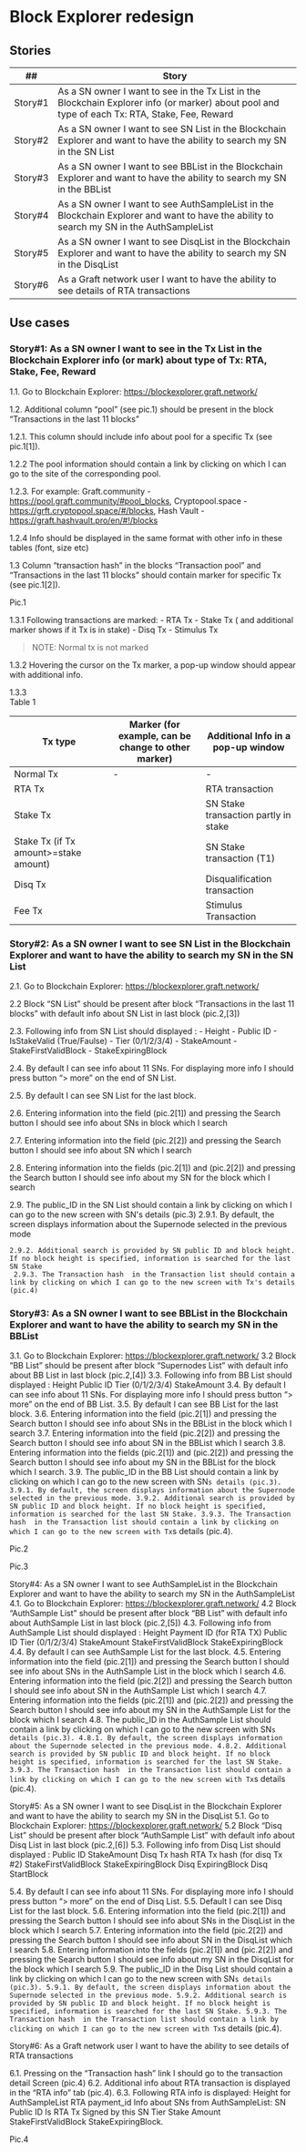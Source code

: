 # Block Explorer redesign 


## Stories

|##|Story|
|---|----------|
|Story#1 | As a SN owner I want to see in the Tx List in the Blockchain Explorer info (or marker) about pool and type of each  Tx: RTA, Stake, Fee, Reward|
|Story#2 |As a SN owner I want to see SN List in the Blockchain Explorer  and want to have the ability to search my SN in the SN List
|Story#3 |As a SN owner I want to see BBList in the Blockchain Explorer  and want to have the ability to search my SN in the BBList
|Story#4 |As a SN owner I want to see AuthSampleList in the Blockchain Explorer  and want to have the ability to search my SN in the AuthSampleList
|Story#5 |As a SN owner I want to see DisqList in the Blockchain Explorer  and want to have the ability to search my SN in the DisqList
|Story#6 |As a Graft network user  I want to have the ability to see details of RTA  transactions



## Use cases

### Story#1: As a SN owner I want to see in the Tx List in the Blockchain Explorer info (or mark) about type of Tx: RTA, Stake, Fee, Reward

1.1. Go to Blockchain Explorer: https://blockexplorer.graft.network/

1.2. Additional column “pool” (see pic.1) should be present in the block “Transactions in the last 11 blocks” 

   1.2.1. This column should include info about pool for a specific Tx (see pic.1[1]).
     
   1.2.2 The pool information should contain a link by clicking on which I can go to the site of the corresponding pool.

   1.2.3. For example: 
          Graft.community - https://pool.graft.community/#pool_blocks,
          Cryptopool.space -  https://grft.cryptopool.space/#/blocks,
          Hash Vault - https://graft.hashvault.pro/en/#!/blocks

   1.2.4 Info should be displayed in the same format with other info in these tables (font, size etc)

1.3 Column “transaction hash” in the blocks “Transaction pool” and “Transactions in the last 11 blocks” should contain marker for specific Tx (see pic.1[2]).



Pic.1


   1.3.1 Following transactions are marked:
         - RTA Tx
         - Stake Tx ( and additional marker shows if it Tx is in stake)
         - Disq Tx
         - Stimulus Tx

   > NOTE: Normal tx is not marked

   1.3.2  Hovering the cursor on the Tx marker, a pop-up window should appear with additional info.
   
   1.3.3  
   Table 1

|Tx type|Marker (for example, can be change to other marker)|Additional Info in a pop-up window|
|---|----------|------|
|Normal Tx| - | - |
|RTA Tx||RTA transaction|
|Stake Tx| |SN Stake transaction partly in stake|
|Stake Tx (if  Tx amount>=stake amount)| |SN Stake transaction (T1)|
| Disq Tx| |Disqualification transaction| 
| Fee Tx| |Stimulus Transaction|


### Story#2: As a SN owner I want to see SN List in the Blockchain Explorer  and want to have the ability to search my SN in the SN List

2.1. Go to Blockchain Explorer: https://blockexplorer.graft.network/

2.2 Block “SN List” should be present after block “Transactions in the last 11 blocks”  with default info about SN List in last block (pic.2,[3])

2.3. Following info from SN List  should displayed :
     - Height
     - Public ID
     - IsStakeValid (True/Faulse)
     - Tier (0/1/2/3/4)
     - StakeAmount
     - StakeFirstValidBlock
     - StakeExpiringBlock

2.4. By default I can see info about 11 SNs. For displaying more info I should press button “> more” on the end of SN List.

2.5. By default I can see SN List for the last block.  

2.6. Entering information into the field (pic.2[1]) and pressing the Search button I should see info about  SNs in block  which I search

2.7. Entering information into the field (pic.2[2]) and pressing the Search button I should see info about  SN which I search 

2.8. Entering information into the fields (pic.2[1]) and (pic.2[2]) and pressing the Search button I should see info about  my SN for the block which I search 

2.9. The public_ID in the SN List should contain a link by clicking on which I can go to the new screen with SN's details (pic.3)
    2.9.1. By default, the screen displays information about the Supernode selected in the previous mode
     
    2.9.2. Additional search is provided by SN public ID and block height. If no block height is specified, information is searched for the last SN Stake
     2.9.3. The Transaction hash  in the Transaction list should contain a link by clicking on which I can go to the new screen with Tx's details (pic.4)

### Story#3: As a SN owner I want to see BBList in the Blockchain Explorer  and want to have the ability to search my SN in the BBList

3.1. Go to Blockchain Explorer: https://blockexplorer.graft.network/
3.2 Block “BB List” should be present after block “Supernodes List”  with default info about BB List in last block (pic.2,[4])
3.3. Following info from BB List  should displayed :
Height
Public ID
Tier (0/1/2/3/4)
StakeAmount
3.4. By default I can see info about 11 SNs. For displaying more info I should press button “> more” on the end of BB List.
3.5. By default I can see BB List for the last block. 
3.6. Entering information into the field (pic.2[1]) and pressing the Search button I should see info about  SNs in the BBList in the block  which I search 
3.7. Entering information into the field (pic.2[2]) and pressing the Search button I should see info about  SN  in the BBList which I search 
3.8. Entering information into the fields (pic.2[1]) and (pic.2[2]) and pressing the Search button I should see info about  my SN  in the BBList for the block which I search.
3.9. The public_ID in the BB List should contain a link by clicking on which I can go to the new screen with SN`s details (pic.3).
3.9.1. By default, the screen displays information about the Supernode selected in the previous mode.
3.9.2. Additional search is provided by SN public ID and block height. If no block height is specified, information is searched for the last SN Stake.
3.9.3. The Transaction hash  in the Transaction list should contain a link by clicking on which I can go to the new screen with Tx`s details (pic.4).





Pic.2


Pic.3

Story#4: As a SN owner I want to see AuthSampleList in the Blockchain Explorer  and want to have the ability to search my SN in the AuthSampleList
4.1. Go to Blockchain Explorer: https://blockexplorer.graft.network/
4.2 Block “AuthSample List” should be present after block “BB List”  with default info about AuthSample List in last block (pic.2,[5])
4.3. Following info from AuthSample List  should displayed :
Height
Payment ID (for RTA TX)
Public ID
Tier (0/1/2/3/4)
StakeAmount
StakeFirstValidBlock
StakeExpiringBlock
4.4. By default I can see AuthSample List for the last block. 
4.5. Entering information into the field (pic.2[1]) and pressing the Search button I should see info about  SNs in the AuthSample List in the block  which I search 
4.6. Entering information into the field (pic.2[2]) and pressing the Search button I should see info about  SN  in the AuthSample List which I search 
4.7. Entering information into the fields (pic.2[1]) and (pic.2[2]) and pressing the Search button I should see info about  my SN  in the AuthSample List for the block which I search 
4.8. The public_ID in the AuthSample List should contain a link by clicking on which I can go to the new screen with SN`s details (pic.3).
4.8.1. By default, the screen displays information about the Supernode selected in the previous mode.
4.8.2. Additional search is provided by SN public ID and block height. If no block height is specified, information is searched for the last SN Stake.
3.9.3. The Transaction hash  in the Transaction list should contain a link by clicking on which I can go to the new screen with Tx`s details (pic.4).


Story#5: As a SN owner I want to see DisqList in the Blockchain Explorer  and want to have the ability to search my SN in the DisqList
5.1. Go to Blockchain Explorer: https://blockexplorer.graft.network/
5.2 Block “Disq List” should be present after block “AuthSample List”  with default info about Disq List in last block (pic.2,[6])
5.3. Following info from Disq List  should displayed :
Public ID
StakeAmount
Disq Tx hash
RTA Tx hash (for  disq Tx #2)
StakeFirstValidBlock
StakeExpiringBlock
Disq ExpiringBlock
Disq StartBlock

5.4. By default I can see info about 11 SNs. For displaying more info I should press button “> more” on the end of Disq List.
5.5. Default I can see Disq List for the last block. 
5.6. Entering information into the field (pic.2[1]) and pressing the Search button I should see info about  SNs in the DisqList in the block  which I search 
5.7. Entering information into the field (pic.2[2]) and pressing the Search button I should see info about  SN  in the DisqList which I search 
5.8. Entering information into the fields (pic.2[1]) and (pic.2[2]) and pressing the Search button I should see info about  my SN  in the DisqList for the block which I search 
5.9. The public_ID in the Disq List should contain a link by clicking on which I can go to the new screen with SN`s details (pic.3).
5.9.1. By default, the screen displays information about the Supernode selected in the previous mode.
5.9.2. Additional search is provided by SN public ID and block height. If no block height is specified, information is searched for the last SN Stake.
5.9.3. The Transaction hash  in the Transaction list should contain a link by clicking on which I can go to the new screen with Tx`s details (pic.4).


Story#6: As a Graft network user  I want to have the ability to see details of RTA  transactions

6.1. Pressing  on the “Transaction hash” link I should go to the transaction detail Screen (pic.4)
6.2. Additional info about RTA transaction is displayed in the “RTA info” tab (pic.4).
6.3. Following RTA info is displayed:
Height for AuthSampleList
RTA payment_id
Info about SNs from AuthSampleList:
SN Public ID
Is RTA Tx Signed by this SN
Tier
Stake Amount
StakeFirstValidBlock
StakeExpiringBlock.


Pic.4
